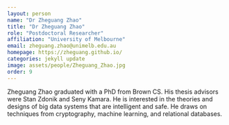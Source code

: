 ```yaml
---
layout: person
name: "Dr Zheguang Zhao"
title: "Dr Zheguang Zhao"
role: "Postdoctoral Researcher"
affiliation: "University of Melbourne"
email: zheguang.zhao@unimelb.edu.au
homepage: https://zheguang.github.io/
categories: jekyll update
image: assets/people/Zheguang_Zhao.jpg
order: 9
---
```


Zheguang Zhao graduated with a PhD from Brown CS. His thesis advisors were Stan Zdonik and Seny Kamara. He is interested in the theories and designs of big data systems that are intelligent and safe. He draws on techniques from cryptography, machine learning, and relational databases.
